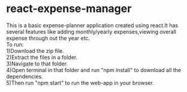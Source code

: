 # react-expense-manager
This is a basic expense-planner application created using react.It has several features like adding monthly/yearly expenses,viewing overall expense through out the year etc.
<br>To run:<br>
1)Download the zip file.<br>
2)Extract the files in a folder.<br>
3)Navigate to that folder.<br>
4)Open terminal in that folder and run "npm install" to download all the dependencies.<br>
5)Then run "npm start" to run the web-app in your browser.<br>
